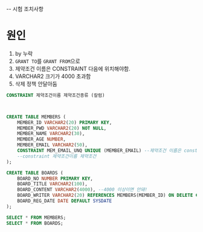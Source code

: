 -- 시험 조치사항

# 원인

1. by 누락
2. `GRANT TO`를 `GRANT FROM`으로 
3. 제약조건 이름은 CONSTRAINT 다음에 위치해야함.
4. VARCHAR2 크기가 4000 초과함
5. 삭제 정책 안달아둠

```sql
CONSTRAINT 제약조건이름 제약조건종류 (칼럼)
```


```sql


CREATE TABLE MEMBERS (
    MEMBER_ID VARCHAR2(20) PRIMARY KEY,
    MEMBER_PWD VARCHAR2(20) NOT NULL,
    MEMBER_NAME VARCHAR2(30),
    MEMBER_AGE NUMBER,
    MEMBER_EMAIL VARCHAR2(50),
    CONSTRAINT MEM_EMAIL_UNQ UNIQUE (MEMBER_EMAIL) --제약조건 이름은 constraint 다음에 와야됨
    --constraint 제약조건이름 제약조건
);

CREATE TABLE BOARDS (
    BOARD_NO NUMBER PRIMARY KEY,
    BOARD_TITLE VARCHAR2(100),
    BOARD_CONTENT VARCHAR2(4000), --4000 이상이면 안돼!
    BOARD_WRITER VARCHAR2(20) REFERENCES MEMBERS(MEMBER_ID) ON DELETE CASCADE,  -- 삭제 조치사항 잘 써야돼 ON DELETE CASCADE
    BOARD_REG_DATE DATE DEFAULT SYSDATE
);

SELECT * FROM MEMBERS;
SELECT * FROM BOARDS;

```


